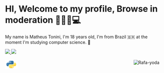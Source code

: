 # HI, Welcome to my profile, Browse in moderation 👨🏼‍💻💻

My name is Matheus Tonini, I'm 18 years old, I'm from Brazil 🇧🇷 at the moment I'm studying computer science. 👾


  <a href="https://github.com/ztonin0">
  <img height="180em" src="https://github-readme-stats.vercel.app/api?username=ztonini0&show_icons=true&theme=gruvbox_light&include_all_commits=true&count_private=true"/>
  <img height="180em" src="https://github-readme-stats.vercel.app/api/top-langs/?username=ztonini0&layout=compact&langs_count=7&theme=gruvbox_light"/>
</div>

<div style="display: inline_block"><br>
<img align="center" alt="tonini-Python" height="30" width="40" src="https://raw.githubusercontent.com/devicons/devicon/master/icons/python/python-original.svg">
<img align="right" alt="Rafa-yoda" src="https://i.imgur.com/xKqjrZU.gif">
</div>
